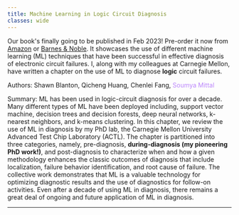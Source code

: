 ```yaml
---
title: Machine Learning in Logic Circuit Diagnosis
classes: wide
---
```


Our book's finally going to be published in Feb 2023! Pre-order it now from [Amazon](https://www.amazon.com/Machine-Learning-Support-Diagnosis-System/dp/3031196384) or [Barnes & Noble](https://www.barnesandnoble.com/w/machine-learning-support-for-fault-diagnosis-of-system-on-chip-patrick-girard/1142282759). It showcases the use of different machine learning (ML) techniques that have been successful in effective diagnosis of electronic circuit failures.  I, along with my colleagues at Carnegie Mellon, have written a chapter on the use of ML to diagnose **logic** circuit failures.

Authors: Shawn Blanton, Qicheng Huang, Chenlei Fang, <span style="color:#BB86FC">Soumya Mittal</span>

Summary: ML has been used in logic-circuit diagnosis for over a decade. Many different types of ML have been deployed including, support vector machine, decision trees and decision forests, deep neural networks, k-nearest neighbors, and k-means clustering.
In this chapter, we review the use of ML in diagnosis by my PhD lab, the Carnegie Mellon University Advanced Test Chip Laboratory (ACTL). The chapter is partitioned into three categories, namely, pre-diagnosis, **during-diagnosis (my pioneering PhD work!)**, and post-diagnosis to characterize when and how a given methodology enhances the classic outcomes of diagnosis that include localization, failure behavior identification, and root cause of failure. The collective work demonstrates that ML is a valuable technology for optimizing diagnostic results and the use of diagnostics for follow-on activities. Even after a decade of using ML in diagnosis, there remains a great deal of ongoing and future application of ML in diagnosis.

---
